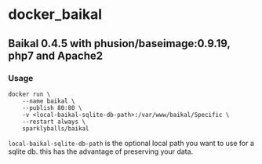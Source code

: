 # docker_baikal

## Baikal 0.4.5 with phusion/baseimage:0.9.19, php7 and Apache2 

### Usage

```
docker run \
    --name baikal \
    --publish 80:80 \
    -v <local-baikal-sqlite-db-path>:/var/www/baikal/Specific \
    --restart always \
    sparklyballs/baikal
```

`local-baikal-sqlite-db-path` is the optional local path you want to use for a
sqlite db. this has the advantage of preserving your data.

